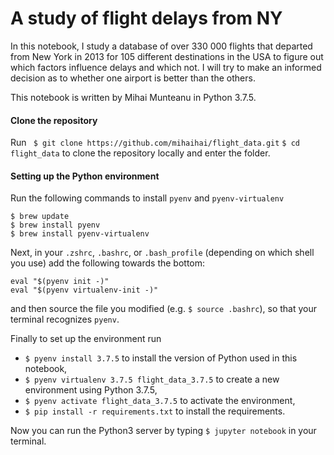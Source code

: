 # A study of flight delays from NY

In this notebook, I study a database of over 330 000 flights that departed from New York in 2013 for 105 different destinations in the USA to figure out which factors influence delays and which not. I will try to make an informed decision as to whether one airport is better than the others.

This notebook is written by Mihai Munteanu in Python 3.7.5.

#### Clone the repository

Run 
``` $ git clone https://github.com/mihaihai/flight_data.git```
``` $ cd flight_data ```
to clone the repository locally and enter the folder.

#### Setting up the Python environment

Run the following commands to install `pyenv` and `pyenv-virtualenv`
```
$ brew update
$ brew install pyenv
$ brew install pyenv-virtualenv
```

Next, in your `.zshrc`, `.bashrc`, or `.bash_profile` (depending on which shell you use) add the following towards the bottom:

```
eval "$(pyenv init -)"
eval "$(pyenv virtualenv-init -)"
```

and then source the file you modified (e.g. `$ source .bashrc`), so that your terminal recognizes `pyenv`.


Finally to set up the environment run

- ```$ pyenv install 3.7.5``` to install the version of Python used in this notebook,
- ```$ pyenv virtualenv 3.7.5 flight_data_3.7.5``` to create a new environment using Python 3.7.5,
- ```$ pyenv activate flight_data_3.7.5``` to activate the environment,
- ```$ pip install -r requirements.txt``` to install the requirements.

Now you can run the Python3 server by typing `$ jupyter notebook` in your terminal. 

